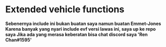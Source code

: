 # Extended vehicle functions
**Sebenernya include ini bukan buatan saya namun buatan Emmet-Jones
Karena banyak yang nyari include evf versi lawas ini, saya up ke repo saya
Jika ada yang merasa keberatan bisa chat discord saya 'Ren Chan#1595'** 
